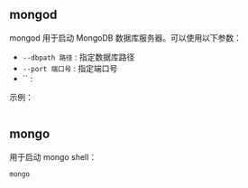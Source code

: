 ## mongod

mongod 用于启动 MongoDB 数据库服务器。可以使用以下参数：

* `--dbpath 路径` : 指定数据库路径
* `--port 端口号` : 指定端口号
* `` : 

示例：

```

```

## mongo

用于启动 mongo shell：

```
mongo
```
